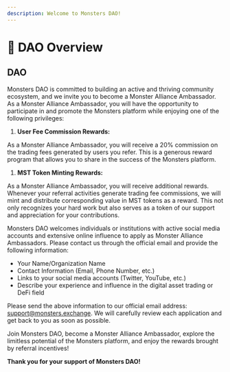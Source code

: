 ```yaml
---
description: Welcome to Monsters DAO!
---
```


# 👺 DAO Overview

## DAO

Monsters DAO is committed to building an active and thriving community ecosystem, and we invite you to become a Monster Alliance Ambassador. As a Monster Alliance Ambassador, you will have the opportunity to participate in and promote the Monsters platform while enjoying one of the following privileges:

1. **User Fee Commission Rewards:**&#x20;

As a Monster Alliance Ambassador, you will receive a 20% commission on the trading fees generated by users you refer. This is a generous reward program that allows you to share in the success of the Monsters platform.

1. **MST Token Minting Rewards:**&#x20;

As a Monster Alliance Ambassador, you will receive additional rewards. Whenever your referral activities generate trading fee commissions, we will mint and distribute corresponding value in MST tokens as a reward. This not only recognizes your hard work but also serves as a token of our support and appreciation for your contributions.

Monsters DAO welcomes individuals or institutions with active social media accounts and extensive online influence to apply as Monster Alliance Ambassadors. Please contact us through the official email and provide the following information:

* Your Name/Organization Name
* Contact Information (Email, Phone Number, etc.)
* Links to your social media accounts (Twitter, YouTube, etc.)
* Describe your experience and influence in the digital asset trading or DeFi field

Please send the above information to our official email address: support@monsters.exchange. We will carefully review each application and get back to you as soon as possible.

Join Monsters DAO, become a Monster Alliance Ambassador, explore the limitless potential of the Monsters platform, and enjoy the rewards brought by referral incentives!

**Thank you for your support of Monsters DAO!**
